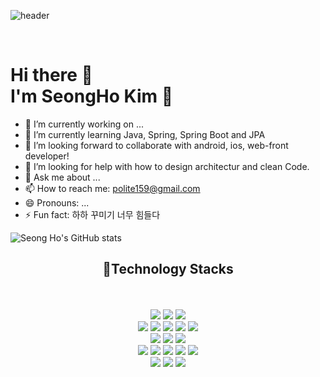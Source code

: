 ![header](https://capsule-render.vercel.app/api?type=wave&color=auto&height=200&section=header&text=SeongHo&nbsp;Kim&fontSize=90)

<br>

# Hi there 👋<br> I'm SeongHo Kim 🌱


- 🔭 I’m currently working on ...
- 🌱 I’m currently learning Java, Spring, Spring Boot and JPA
- 👯 I’m looking forward to collaborate with android, ios, web-front developer!
- 🤔 I’m looking for help with how to design architectur and clean Code.  
- 💬 Ask me about ...
- 📫 How to reach me: polite159@gmail.com
- 😄 Pronouns: ...
- ⚡ Fun fact: 하하 꾸미기 너무 힘들다


![Seong Ho's GitHub stats](https://github-readme-stats.vercel.app/api?username=OOOIOOOIO&show_icons=true&theme=buefy)


<div align=center>
  <h2>💪Technology Stacks</h2>
</div>

<br>
<br>
<div align=center>
  <img src="https://img.shields.io/badge/JAVA-007396?style=for-the-badge&logo=java&logoColor=white">
  <img src="https://img.shields.io/badge/Spring-6DB33F?style=for-the-badge&logo=Spring&logoColor=white"> 
  <img src="https://img.shields.io/badge/Spring Boot-6DB33F?style=for-the-badge&logo=Spring Boot&logoColor=white"><br>

  <img src="https://img.shields.io/badge/html5-E34F26?style=for-the-badge&logo=html5&logoColor=white"> 
  <img src="https://img.shields.io/badge/css-1572B6?style=for-the-badge&logo=css3&logoColor=white"> 
  <img src="https://img.shields.io/badge/javascript-F7DF1E?style=for-the-badge&logo=javascript&logoColor=black"> 
  <img src="https://img.shields.io/badge/jquery-0769AD?style=for-the-badge&logo=jquery&logoColor=white">
  <img src="https://img.shields.io/badge/bootstrap-7952B3?style=for-the-badge&logo=bootstrap&logoColor=white"><br>

  <img src="https://img.shields.io/badge/apache tomcat-F8DC75?style=for-the-badge&logo=apachetomcat&logoColor=white">
  <img src="https://img.shields.io/badge/oracle-F80000?style=for-the-badge&logo=oracle&logoColor=white">
  <img src="https://img.shields.io/badge/mysql-4479A1?style=for-the-badge&logo=mysql&logoColor=white"><br>

  <img src="https://img.shields.io/badge/python-3776AB?style=for-the-badge&logo=python&logoColor=white"> 
  <img src="https://img.shields.io/badge/Anaconda-44A833?style=for-the-badge&logo=Anaconda&logoColor=white">
  <img src="https://img.shields.io/badge/Jupyter-F37626?style=for-the-badge&logo=Jupyter&logoColor=white">
  <img src="https://img.shields.io/badge/Google Colab-F9AB00?style=for-the-badge&logo=Google Colab&logoColor=white">
  <img src="https://img.shields.io/badge/TensorFlow-FF6F00?style=for-the-badge&logo=tensorFlow&logoColor=white"><br>

  <img src="https://img.shields.io/badge/Windows-0078D6?style=for-the-badge&logo=Windows&logoColor=white">
  <img src="https://img.shields.io/badge/linux-FCC624?style=for-the-badge&logo=linux&logoColor=black"> 
  <img src="https://img.shields.io/badge/github-181717?style=for-the-badge&logo=github&logoColor=white">
</div>
